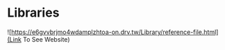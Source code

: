 # Libraries
![https://e6gvvbrjmo4wdamplzhtoa-on.drv.tw/Library/reference-file.html](Link To See Website)
